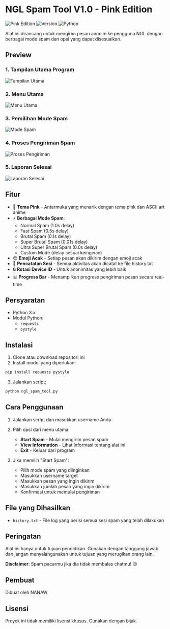 
# NGL Spam Tool V1.0 - Pink Edition

![Pink Edition](https://img.shields.io/badge/Edition-Pink-pink)
![Version](https://img.shields.io/badge/Version-1.0-blue)
![Python](https://img.shields.io/badge/Python-3.x-yellowgreen)

Alat ini dirancang untuk mengirim pesan anonim ke pengguna NGL dengan berbagai mode spam dan opsi yang dapat disesuaikan.

## Preview

### 1. Tampilan Utama Program
![Tampilan Utama](images/preview-1-main-screen.png)

### 2. Menu Utama
![Menu Utama](images/preview-2-main-menu.png)

### 3. Pemilihan Mode Spam
![Mode Spam](images/preview-3-spam-modes.png)

### 4. Proses Pengiriman Spam
![Proses Pengiriman](images/preview-4-progress-bar.png)

### 5. Laporan Selesai
![Laporan Selesai](images/preview-5-completion-log.png)

## Fitur

- 🎨 **Tema Pink** - Antarmuka yang menarik dengan tema pink dan ASCII art anime
- ⚡ **Berbagai Mode Spam**:
  - Normal Spam (1.0s delay)
  - Fast Spam (0.5s delay)
  - Brutal Spam (0.1s delay)
  - Super Brutal Spam (0.01s delay)
  - Ultra Super Brutal Spam (0.0s delay)
  - Custom Mode (delay sesuai keinginan)
- 😊 **Emoji Acak** - Setiap pesan akan dikirim dengan emoji acak
- 📝 **Pencatatan Sesi** - Semua aktivitas akan dicatat ke file history.txt
- 🔒 **Rotasi Device ID** - Untuk anonimitas yang lebih baik
- 📊 **Progress Bar** - Menampilkan progress pengiriman pesan secara real-time

## Persyaratan

- Python 3.x
- Modul Python:
  - `requests`
  - `pystyle`

## Instalasi

1. Clone atau download repositori ini
2. Install modul yang diperlukan:
```bash
pip install requests pystyle
```
3. Jalankan script:
```bash
python ngl_spam_tool.py
```

## Cara Penggunaan

1. Jalankan script dan masukkan username Anda
2. Pilih opsi dari menu utama:
   - **Start Spam** - Mulai mengirim pesan spam
   - **View Information** - Lihat informasi tentang alat ini
   - **Exit** - Keluar dari program

3. Jika memilih "Start Spam":
   - Pilih mode spam yang diinginkan
   - Masukkan username target
   - Masukkan pesan yang ingin dikirim
   - Masukkan jumlah pesan yang ingin dikirim
   - Konfirmasi untuk memulai pengiriman

## File yang Dihasilkan

- `history.txt` - File log yang berisi semua sesi spam yang telah dilakukan

## Peringatan

Alat ini hanya untuk tujuan pendidikan. Gunakan dengan tanggung jawab dan jangan menyalahgunakan untuk tujuan yang merugikan orang lain.

**Disclaimer**: Spam pacarmu jika dia tidak membalas chatmu! 😉

## Pembuat

Dibuat oleh NANAW

## Lisensi

Proyek ini tidak memiliki lisensi khusus. Gunakan dengan bijak.
```